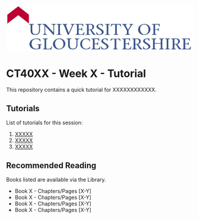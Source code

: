 ![UOG Logo](IMG-All/uoglogo.jpg)
# CT40XX - Week X - Tutorial
This repository contains a quick tutorial for XXXXXXXXXXXX.

## Tutorials
List of tutorials for this session:

1. [XXXXX](README.md)
2. [XXXXX](README.md)
3. [XXXXX](README.md)

## Recommended Reading
Books listed are available via the Library.

- Book X - Chapters/Pages [X-Y]
- Book X - Chapters/Pages [X-Y]
- Book X - Chapters/Pages [X-Y]
- Book X - Chapters/Pages [X-Y]